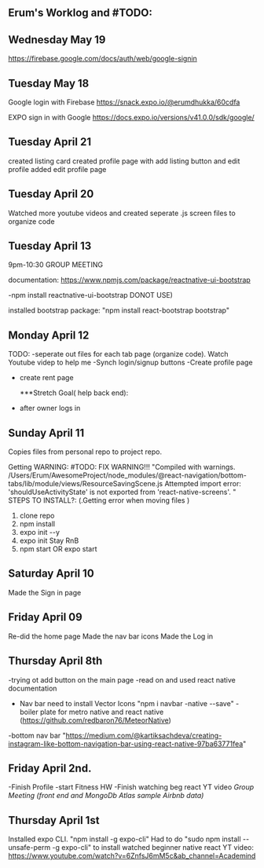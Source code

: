 ## Erum's Worklog and #TODO:

## Wednesday May 19

https://firebase.google.com/docs/auth/web/google-signin

## Tuesday May 18

Google login with Firebase
https://snack.expo.io/@erumdhukka/60cdfa

EXPO sign in with Google
https://docs.expo.io/versions/v41.0.0/sdk/google/

## Tuesday April 21

created listing card
created profile page with add listing button and edit profile
added edit profile page

## Tuesday April 20

Watched more youtube videos and created seperate .js screen files to organize code

## Tuesday April 13

9pm-10:30 GROUP MEETING

documentation: https://www.npmjs.com/package/reactnative-ui-bootstrap

-npm install reactnative-ui-bootstrap DONOT USE)

installed bootstrap package: "npm install react-bootstrap bootstrap"

## Monday April 12

TODO:
-seperate out files for each tab page (organize code). Watch Youtube videp to help me
-Synch login/signup buttons
-Create profile page

- create rent page

  \*\*\*Stretch Goal( help back end):

- after owner logs in

## Sunday April 11

Copies files from personal repo to project repo.

Getting WARNING: #TODO: FIX WARNING!!!
"Compiled with warnings.
/Users/Erum/AwesomeProject/node_modules/@react-navigation/bottom-tabs/lib/module/views/ResourceSavingScene.js
Attempted import error: 'shouldUseActivityState' is not exported from 'react-native-screens'.
"
STEPS TO INSTALL?: (.Getting error when moving files )

1. clone repo
2. npm install
3. expo init --y
4. expo init Stay RnB
5. npm start OR expo start

## Saturday April 10

Made the Sign in page

## Friday April 09

Re-did the home page
Made the nav bar icons
Made the Log in

## Thursday April 8th

-trying ot add button on the main page
-read on and used react native documentation

- Nav bar need to install Vector Icons "npm i navbar -native --save"
  -boiler plate for metro native and react native
  (https://github.com/redbaron76/MeteorNative)

-bottom nav bar
"https://medium.com/@kartiksachdeva/creating-instagram-like-bottom-navigation-bar-using-react-native-97ba63771fea"

## Friday April 2nd.

-Finish Profile
-start Fitness HW
-Finish watching beg react YT video
_Group Meeting (front end and MongoDb Atlas sample Airbnb data)_

## Thursday April 1st

Installed expo CLI. "npm install -g expo-cli"
Had to do "sudo npm install --unsafe-perm -g expo-cli" to install
watched beginner native react YT video:
https://www.youtube.com/watch?v=6ZnfsJ6mM5c&ab_channel=Academind
